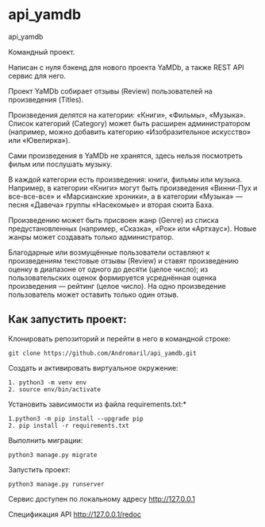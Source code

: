 # api_yamdb
api_yamdb

Командный проект. 

Написан с нуля бэкенд для нового проекта YaMDb, а также REST API сервис для него.

Проект YaMDb собирает отзывы (Review) пользователей на произведения (Titles). 

Произведения делятся на категории: «Книги», «Фильмы», «Музыка». Список категорий (Category) может быть расширен администратором (например, можно добавить категорию «Изобразительное искусство» или «Ювелирка»). 

Сами произведения в YaMDb не хранятся, здесь нельзя посмотреть фильм или послушать музыку. 

В каждой категории есть произведения: книги, фильмы или музыка. Например, в категории «Книги» могут быть произведения «Винни-Пух и все-все-все» и «Марсианские хроники», а в категории «Музыка» — песня «Давеча» группы «Насекомые» и вторая сюита Баха. 

Произведению может быть присвоен жанр (Genre) из списка предустановленных (например, «Сказка», «Рок» или «Артхаус»). Новые жанры может создавать только администратор. 

Благодарные или возмущённые пользователи оставляют к произведениям текстовые отзывы (Review) и ставят произведению оценку в диапазоне от одного до десяти (целое число); из пользовательских оценок формируется усреднённая оценка произведения — рейтинг (целое число). На одно произведение пользователь может оставить только один отзыв.

<h2>Как запустить проект:</h2>
Клонировать репозиторий и перейти в него в командной строке:

```
git clone https://github.com/Andromaril/api_yamdb.git
```

Cоздать и активировать виртуальное окружение:

```
1. python3 -m venv env
2. source env/bin/activate
```

Установить зависимости из файла requirements.txt:*

```
1.python3 -m pip install --upgrade pip
2. pip install -r requirements.txt
```

Выполнить миграции:

```
python3 manage.py migrate
```

Запустить проект:

```
python3 manage.py runserver
```


Сервис доступен по локальному адресу http://127.0.0.1 

Спецификация API http://127.0.0.1/redoc



